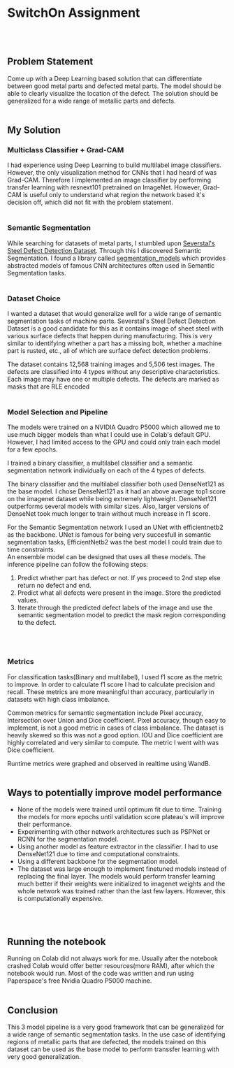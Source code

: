 # SwitchOn Assignment 
<br>
<br>

## Problem Statement
Come up with a Deep Learning based solution that can differentiate between good metal parts and defected metal parts. The model should be able to clearly visualize the location of the defect. The solution should be generalized for a wide range of metallic parts and defects.
<br>
<br>

## My Solution
### Multiclass Classifier + Grad-CAM
I had experience using Deep Learning to build multilabel image classifiers. However, the only visualization method for CNNs that I had heard of was Grad-CAM. Therefore I implemented an image classifier by performing transfer learning with resnext101 pretrained on ImageNet. However, Grad-CAM is useful only to understand what region the network based it's decision off, which did not fit with the problem statement.
<br>
<br>

### Semantic Segmentation
While searching for datasets of metal parts, I stumbled upon [Severstal's Steel Defect Detection Dataset](https://www.kaggle.com/c/severstal-steel-defect-detection). Through this I discovered Semantic Segmentation. I found a library called [segmentation_models](https://github.com/qubvel/segmentation_models) which provides abstracted models of famous CNN architectures often used in Semantic Segmentation tasks. 
<br>
<br>

### Dataset Choice
I wanted a dataset that would generalize well for a wide range of semantic segmentation tasks of machine parts. Severstal's Steel Defect Detection Dataset is a good candidate for this as it contains image of sheet steel with various surface defects that happen during manufacturing.  This is very similar to identifying whether a part has a missing bolt, whether a machine part is rusted, etc., all of which are surface defect detection problems. 
<br>

The dataset contains 12,568 training images and 5,506 test images. The defects are classified into 4 types without any descriptive characteristics. Each image may have one or multiple defects. The defects are marked as masks that are RLE encoded
<br>
<br>

### Model Selection and Pipeline
The models were trained on a NVIDIA Quadro P5000 which allowed me to use much bigger models than what I could use in Colab's default GPU. However, I had limited access to the GPU and could only train each model for a few epochs.
<br>

I trained a binary classifier, a multilabel classifier and a semantic segmentation network individually on each of the 4 types of defects. 
<br>

The binary classifier and the multilabel classifier both used DenseNet121 as the base model. I chose DenseNet121 as it had an above average top1 score on the imagenet dataset while being extremely lightweight. DenseNet121 outperforms several models with similar sizes. Also, larger versions of DenseNet took much longer to train without much increase in f1 score.
<br>

For the Semantic Segmentation network I used an UNet with efficientnetb2 as the backbone. UNet is famous for being very succesfull in semantic segmentation tasks, EfficientNetb2 was the best model I could train due to time constraints. 
<br>
An ensemble model can be designed that uses all these models.
The inference pipeline can follow the following steps:
1. Predict whether part has defect or not. If yes proceed to 2nd step else return no defect and end.
2. Predict what all defects were present in the image. Store the predicted values.
3. Iterate through the predicted defect labels of the image and use the semantic segmentation model to predict the mask region corresponding to the defect. 
<br>
<br>

### Metrics
For classification tasks(Binary and multilabel), I used f1 score as the metric to improve. In order to calculate f1 score I had to calculate precision and recall. These metrics are more meaningful than accuracy, particularly in datasets with high class imbalance.
<br>

Common metrics for semantic segmentation include Pixel accuracy, Intersection over Union and Dice coefficient. Pixel accuracy, though easy to implement, is not a good metric in cases of class imbalance. The dataset is heavily skewed so this was not a good option. IOU and Dice coefficient are highly correlated and very similar to compute. The metric I went with was Dice coefficient.
<br>

Runtime metrics were graphed and observed in realtime using WandB.
<br>
<br>

## Ways to potentially improve model performance
* None of the models were trained until optimum fit due to time. Training the models for more epochs until validation score plateau's will improve their performance.
* Experimenting with other network architectures such as PSPNet or RCNN for the segmentation model.
* Using another model as feature extractor in the classifier. I had to use DenseNet121 due to time and computational constraints.
* Using a different backbone for the segmentation model.
* The dataset was large enough to implement finetuned models instead of replacing the final layer. The models would perform transfer learning much better if their weights were initialized to imagenet weights and the whole network was trained rather than the last few layers. However, this is computationally expensive.
<br>
<br>

## Running the notebook
Running on Colab did not always work for me. Usually after the notebook crashed Colab would offer better resources(more RAM), after which the notebook would run. Most of the code was written and run using Paperspace's free Nvidia Quadro P5000 machine.
<br>
<br>

## Conclusion
This 3 model pipeline is a very good framework that can be generalized for a wide range of semantic segmentation tasks. In the use case of identifying regions of metallic parts that are defected, the models trained on this dataset can be used as the base model to perform transsfer learning with very good generalization.
